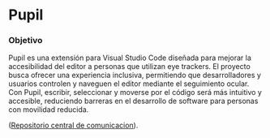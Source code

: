 # Pupil

### Objetivo

Pupil es una extensión para Visual Studio Code diseñada para mejorar la accesibilidad del editor a personas que utilizan eye trackers. El proyecto busca ofrecer una experiencia inclusiva, permitiendo que desarrolladores y usuarios controlen y naveguen el editor mediante el seguimiento ocular. Con Pupil, escribir, seleccionar y moverse por el código será más intuitivo y accesible, reduciendo barreras en el desarrollo de software para personas con movilidad reducida.

([Repositorio central de comunicacion](https://github.com/gonzabender/pupil-docs)).
